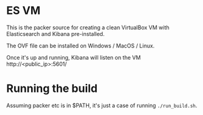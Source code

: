 ES VM
=====

This is the packer source for creating a clean VirtualBox VM with Elasticsearch
and Kibana pre-installed.

The OVF file can be installed on Windows / MacOS / Linux.

Once it's up and running, Kibana will listen on the VM http://<public_ip>:5601/

Running the build
=================

Assuming packer etc is in $PATH, it's just a case of running `./run_build.sh`.
